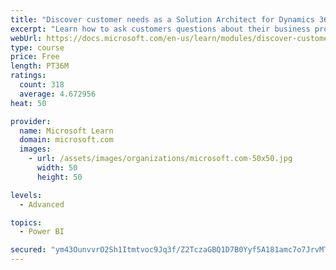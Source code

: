 ```yaml
---
title: "Discover customer needs as a Solution Architect for Dynamics 365 and Power Platform"
excerpt: "Learn how to ask customers questions about their business processes and feature requirements to create a viable solution."
webUrl: https://docs.microsoft.com/en-us/learn/modules/discover-customer-needs/
type: course
price: Free
length: PT36M
ratings:
  count: 318
  average: 4.672956
heat: 50

provider:
  name: Microsoft Learn
  domain: microsoft.com
  images:
    - url: /assets/images/organizations/microsoft.com-50x50.jpg
      width: 50
      height: 50

levels:
  - Advanced

topics:
  - Power BI

secured: "ym43OunvvrO2Sh1Itmtvoc9Jq3f/Z2TczaGBQ1D7B0Yyf5A181amc7o7JrvMTGNLX6tDuto5kuoH2IYVIvMhFfJjfpnS+BETPOwmQ4Vf6/Ypm0iQzt4eY6/xc/hsci6u9UsqWxDpaboJMGi+nhqu1+ZpgLPgwCafjdg+VdWVizCMLyxBAsAcP2Kde2dvkNPOrvKKDKfzFIIamGhciiekVx+q5fT0r17ZZFAdUhZP3l/j9eo9d/kUBqhrIg5jHmIIzQu1C5IeDA7qpGdSiSgLTx3glcCHMYNE/Y2mkVRpx6PX9iQ6HOhKSR0q3QlAWbErCalMX5ZdeRT0gRFuEa33IXWbwwQJwjYOsIg9fRT4FSeoZk+hapAtbiGANXSb+Q9IBXpdll6lGEtTlcu0d1b6VA==;PtCYnH7oaoga5d/15o9rag=="
---
```


